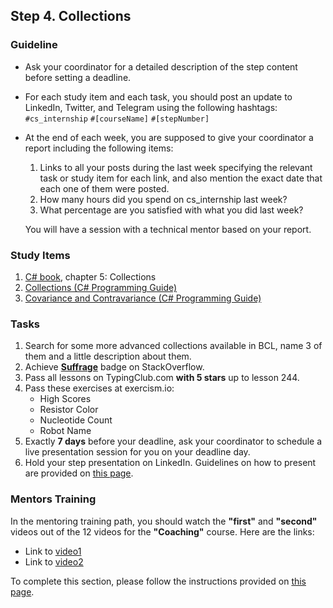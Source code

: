 ## Step 4. Collections

### Guideline

- Ask your coordinator for a detailed description of the step content before setting a deadline.

- For each study item and each task, you should post an update to LinkedIn, Twitter, and Telegram using the following hashtags:
`#cs_internship`
`#[courseName]`
`#[stepNumber]`

- At the end of each week, you are supposed to give your coordinator a report including the following items:
  1. Links to all your posts during the last week specifying the relevant task or study item for each link, and also mention the exact date that each one of them were posted.
  2. How many hours did you spend on cs_internship last week?
  3. What percentage are you satisfied with what you did last week?

  You will have a session with a technical mentor based on your report.

### Study Items

1. [C# book](https://www.oreilly.com/library/view/programming-c-12/9781098158354/), chapter 5: Collections
2. [Collections (C# Programming Guide)](https://docs.microsoft.com/en-us/dotnet/csharp/programming-guide/concepts/collections) 
3. [Covariance and Contravariance (C# Programming Guide)](https://docs.microsoft.com/en-us/dotnet/csharp/programming-guide/concepts/covariance-contravariance/)

### Tasks

 1. Search for some more advanced collections available in BCL, name 3 of them and a little description about them.
 2. Achieve [**Suffrage**](https://stackoverflow.com/help/badges/804/suffrage) badge on StackOverflow.
 3. Pass all lessons on TypingClub.com **with 5 stars** up to lesson 244.
 4. Pass these exercises at exercism.io:
    - High Scores
    - Resistor Color
    - Nucleotide Count
    - Robot Name
 5. Exactly **7 days** before your deadline, ask your coordinator to schedule a live presentation session for you on your deadline day.
 6. Hold your step presentation on LinkedIn. Guidelines on how to present are provided on [this page](https://github.com/cs-internship/cs-internship-spec/blob/master/courses/presentation-guidelines.md).


### Mentors Training

In the mentoring training path, you should watch the **"first"** and **"second"** videos out of the 12 videos for the **"Coaching"** course. Here are the links:

- Link to [video1](https://drive.google.com/drive/folders/1O__WMdInuPReT-vxaCvBZXLIboJJxbzq?usp=share_link)
- Link to [video2](https://drive.google.com/drive/folders/1y_mkcHY05rmvsItvC8jFw5ly8tdiEvsC?usp=share_link)

To complete this section, please follow the instructions provided on [this page](https://github.com/cs-internship/cs-internship-spec/blob/master/courses/mentoring-workshops-instruction.md).
